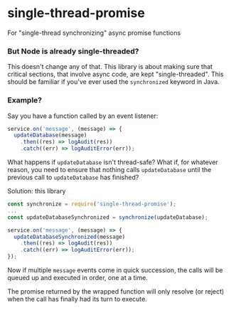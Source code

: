 # single-thread-promise
For "single-thread synchronizing" async promise functions

### But Node is already single-threaded?
This doesn't change any of that. This library is about making sure that critical sections, that involve async
code, are kept "single-threaded". This should be familiar if you've ever used the `synchronized` keyword in Java.

### Example?
Say you have a function called by an event listener:
```js
service.on('message', (message) => {
  updateDatabase(message)
    .then((res) => logAudit(res))
    .catch((err) => logAuditError(err));
```

What happens if `updateDatabase` isn't thread-safe? What if, for whatever reason, you need to ensure that 
nothing calls `updateDatabase` until the previous call to `updateDatabase` has finished?

Solution: this library
```js
const synchronize = require('single-thread-promise');
...
const updateDatabaseSynchronized = synchronize(updateDatabase);

service.on('message', (message) => {
  updateDatabaseSynchronized(message)
    .then((res) => logAudit(res))
    .catch((err) => logAuditError(err));
});
```

Now if multiple `message` events come in quick succession, the calls will be queued up and executed 
in order, one at a time. 

The promise returned by the wrapped function will only resolve (or reject)
when the call has finally had its turn to execute.
